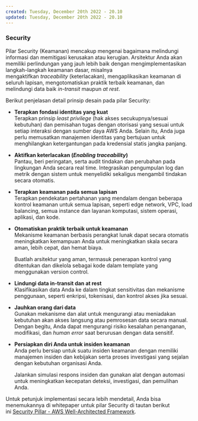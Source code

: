 ```yaml
---
created: Tuesday, December 20th 2022 - 20.10
updated: Tuesday, December 20th 2022 - 20.10
---
```

### Security

Pilar Security (Keamanan) mencakup mengenai bagaimana melindungi informasi dan memitigasi kerusakan atau kerugian. Arsitektur Anda akan memiliki perlindungan yang jauh lebih baik dengan mengimplementasikan langkah-langkah keamanan dasar, misalnya mengaktifkan _traceability_ (keterlacakan), mengaplikasikan keamanan di seluruh lapisan, mengotomatiskan praktik terbaik keamanan, dan melindungi data baik _in-transit_ maupun _at rest_.

Berikut penjelasan detail prinsip desain pada pilar Security:

-   **Terapkan fondasi identitas yang kuat**  
    Terapkan prinsip _least privilege_ (hak akses secukupnya/sesuai kebutuhan) dan pemisahan tugas dengan otorisasi yang sesuai untuk setiap interaksi dengan sumber daya AWS Anda. Selain itu, Anda juga perlu memusatkan manajemen identitas yang bertujuan untuk menghilangkan ketergantungan pada kredensial statis jangka panjang.  
      
-   **Aktifkan keterlacakan (_Enabling traceability_)**  
    Pantau, beri peringatan, serta audit tindakan dan perubahan pada lingkungan Anda secara real time. Integrasikan pengumpulan log dan metrik dengan sistem untuk menyelidiki sekaligus mengambil tindakan secara otomatis.  
      
-   **Terapkan keamanan pada semua lapisan**  
    Terapkan pendekatan pertahanan yang mendalam dengan beberapa kontrol keamanan untuk semua lapisan, seperti edge network, VPC, load balancing, semua instance dan layanan komputasi, sistem operasi, aplikasi, dan kode.  
      
-   **Otomatiskan praktik terbaik untuk keamanan**  
    Mekanisme keamanan berbasis perangkat lunak dapat secara otomatis meningkatkan kemampuan Anda untuk meningkatkan skala secara aman, lebih cepat, dan hemat biaya.  
      
    Buatlah arsitektur yang aman, termasuk penerapan kontrol yang ditentukan dan dikelola sebagai kode dalam template yang menggunakan version control.  
      
-   **Lindungi data in-transit dan at rest**  
    Klasifikasikan data Anda ke dalam tingkat sensitivitas dan mekanisme penggunaan, seperti enkripsi, tokenisasi, dan kontrol akses jika sesuai.  
      
-   **Jauhkan orang dari data**  
    Gunakan mekanisme dan alat untuk mengurangi atau meniadakan kebutuhan akan akses langsung atau pemrosesan data secara manual. Dengan begitu, Anda dapat mengurangi risiko kesalahan penanganan, modifikasi, dan _human error_ saat berurusan dengan data sensitif.  
      
-   **Persiapkan diri Anda untuk insiden keamanan**  
    Anda perlu bersiap untuk suatu insiden keamanan dengan memiliki manajemen insiden dan kebijakan serta proses investigasi yang sejalan dengan kebutuhan organisasi Anda.  
      
    Jalankan simulasi respons insiden dan gunakan alat dengan automasi untuk meningkatkan kecepatan deteksi, investigasi, dan pemulihan Anda.  
      

Untuk petunjuk implementasi secara lebih mendetail, Anda bisa menemukannya di whitepaper untuk pilar Security di tautan berikut ini [Security Pillar - AWS Well-Architected Framework](https://docs.aws.amazon.com/wellarchitected/latest/security-pillar/welcome.html).